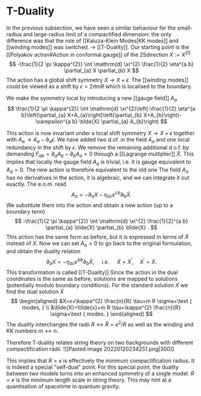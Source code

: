 # T-Duality
In the previous subsection, we have seen a similar behaviour for the small-radius and large-radius limit of a compactified dimension: the only difference was that the role of [[Kaluza-Klein Modes|KK modes]] and [[winding modes]] was switched. $\rightarrow$ [[T-Duality]].
Our starting point is the [[Polyakov action#Action in conformal gauge]] of the 25direction $X:=X^{25}$
$$
-\frac{1}{2 \pi \kappa^{2}} \int \mathrm{d} \xi^{2} \frac{1}{2} \eta^{a b} \partial_{a} X \partial_{b} X
$$
The action has a global shift symmetry $X \rightarrow X+\epsilon$. The [[winding modes]] could be viewed as a shift by $\epsilon=2 \pi m R$ which is localised to the boundary.

We make the symmetry local by introducing a new [[gauge field]] $A_{a}$
$$
\frac{1}{2 \pi \kappa^{2}} \int \mathrm{d} \xi^{2}\left(-\frac{1}{2} \eta^{a b}\left(\partial_{a} X+A_{a}\right)\left(\partial_{b} X+A_{b}\right)-\varepsilon^{a b} \tilde{X} \partial_{a} A_{b}\right)
$$

This action is now invariant under a local shift symmetry $X \rightarrow X+\epsilon$ together with $A_{a} \rightarrow A_{a}-\partial_{a} \epsilon$. We have added two d.of. in the field $A_{a}$ and one local redundancy in the shift by $\epsilon$. We remove the remaining additional d.o.f. by demanding $F_{a b}=\partial_{a} A_{b}-\partial_{b} A_{a}=0$ through a [[Lagrange multiplier]] $\tilde{X}$. This implies that locally the gauge field $A_{a}$ is trivial, i.e. it is gauge equivalent to $A_{a}=0$. The new action is therefore equivalent to the old one
The field $A_{a}$ has no derivatives in the action, it is algebraic, and we can integrate it out exactly. The e.o.m. read
$$
A_{a}=-\partial_{a} X-\eta_{a c} \varepsilon^{c b} \partial_{b} \tilde{X} .
$$
We substitute them into the action and obtain a new action (up to a boundary term)
$$
-\frac{1}{2 \pi \kappa^{2}} \int \mathrm{d} \xi^{2} \frac{1}{2}^{a b} \partial_{a} \tilde{X} \partial_{b} \tilde{X} .
$$
This action has the same form as before, but it is expressed in terms of $\tilde{X}$ instead of $X$.
Now we can set $A_{a}=0$ to go back to the original formulation, and obtain the duality relation
$$
\partial_{a} X=-\eta_{a c} \varepsilon^{b b} \partial_{b} \tilde{X}, \quad \text { i.e. } \quad \dot{X}=\tilde{X}^{\prime}, \quad X^{\prime}=\dot{X} \text {. }
$$
This transformation is called [[T-Duality]] Since the action in the dual coordinates is the same as before, solutions are mapped to solutions (potentially modulo boundary conditions). For the standard solution $X$ we find the dual solution $\tilde{X}$
$$
\begin{aligned}
&X=x+\kappa^{2} \frac{n}{R} \tau+m R \sigma+\text { modes, } \\
&\tilde{X}=\tilde{x}+m R \tau+\kappa^{2} \frac{n}{R} \sigma+\text { modes. }
\end{aligned}
$$
The duality interchanges the radii $R \leftrightarrow \tilde{R}=\kappa^{2} / R$ as well as the winding and KK numbers $m \leftrightarrow n .$

Therefore T-duality relates string theory on two backgrounds with different compactification radii.
![[Pasted image 20220120234251.png|300]]

This implies that $R=\kappa$ is effectively the minimum compactification radius. It is indeed a special "self-dual" point. For this special point, the duality between two models turns into an enhanced symmetry of a single model.
$R=\kappa$ is the minimum length scale in string theory. This may hint at a quantisation of spacetime in quantum gravity.

